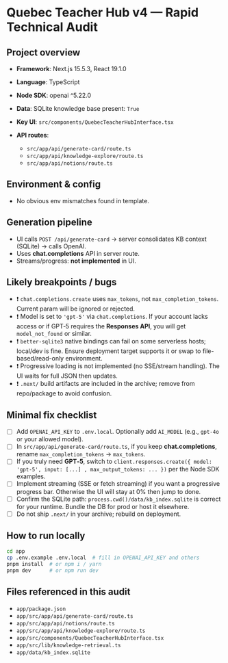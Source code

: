 # Quebec Teacher Hub v4 — Rapid Technical Audit

## Project overview

- **Framework**: Next.js 15.5.3, React 19.1.0
- **Language**: TypeScript
- **Node SDK**: openai ^5.22.0
- **Data**: SQLite knowledge base present: `True`

- **Key UI**: `src/components/QuebecTeacherHubInterface.tsx`
- **API routes**:
  - `src/app/api/generate-card/route.ts`
  - `src/app/api/knowledge-explore/route.ts`
  - `src/app/api/notions/route.ts`

## Environment & config

- No obvious env mismatches found in template.

## Generation pipeline

- UI calls `POST /api/generate-card` → server consolidates KB context (SQLite) → calls OpenAI.
- Uses **chat.completions** API in server route.
- Streams/progress: **not implemented** in UI.

## Likely breakpoints / bugs

- ❗ `chat.completions.create` uses `max_tokens`, not `max_completion_tokens`. Current param will be ignored or rejected.
- ❗ Model is set to `'gpt-5'` via `chat.completions`. If your account lacks access or if GPT‑5 requires the **Responses API**, you will get `model_not_found` or similar.
- ❗ `better-sqlite3` native bindings can fail on some serverless hosts; local/dev is fine. Ensure deployment target supports it or swap to file-based/read-only environment.
- ❗ Progressive loading is not implemented (no SSE/stream handling). The UI waits for full JSON then updates.
- ❗ `.next/` build artifacts are included in the archive; remove from repo/package to avoid confusion.

## Minimal fix checklist

- [ ] Add `OPENAI_API_KEY` to `.env.local`. Optionally add `AI_MODEL` (e.g., `gpt-4o` or your allowed model).
- [ ] In `src/app/api/generate-card/route.ts`, if you keep **chat.completions**, rename `max_completion_tokens` → `max_tokens`.
- [ ] If you truly need **GPT‑5**, switch to `client.responses.create({ model: 'gpt-5', input: [...] , max_output_tokens: ... })` per the Node SDK examples.
- [ ] Implement streaming (SSE or fetch streaming) if you want a progressive progress bar. Otherwise the UI will stay at 0% then jump to done.
- [ ] Confirm the SQLite path: `process.cwd()/data/kb_index.sqlite` is correct for your runtime. Bundle the DB for prod or host it elsewhere.
- [ ] Do not ship `.next/` in your archive; rebuild on deployment.

## How to run locally

```bash
cd app
cp .env.example .env.local  # fill in OPENAI_API_KEY and others
pnpm install  # or npm i / yarn
pnpm dev      # or npm run dev
```

## Files referenced in this audit

- `app/package.json`
- `app/src/app/api/generate-card/route.ts`
- `app/src/app/api/notions/route.ts`
- `app/src/app/api/knowledge-explore/route.ts`
- `app/src/components/QuebecTeacherHubInterface.tsx`
- `app/src/lib/knowledge-retrieval.ts`
- `app/data/kb_index.sqlite`